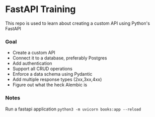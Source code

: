 # FastAPI Training

This repo is used to learn about creating a custom API using Python's FastAPI

### Goal

- Create a custom API
- Connect it to a database, preferably Postgres
- Add authentication
- Support all CRUD operations
- Enforce a data schema using Pydantic
- Add multiple response types (2xx,3xx,4xx)
- Figure out what the heck Alembic is

### Notes

Run a fastapi application
`python3 -m uvicorn books:app --reload`
